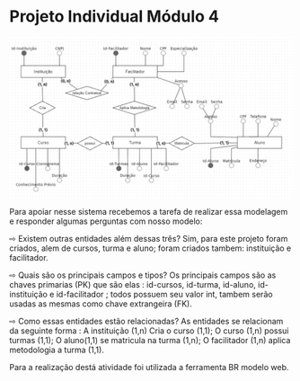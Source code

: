 # Projeto Individual Módulo 4

<img src="./M4.png">

Para apoiar nesse sistema recebemos a tarefa de realizar essa modelagem e responder algumas perguntas com nosso modelo:


⇨ Existem outras entidades além dessas três?
Sim, para este projeto foram criados, alem de cursos, turma e aluno; foram criados tambem: instituição e facilitador.

⇨ Quais são os principais campos e tipos?
Os principais campos são as chaves primarias (PK) que são elas : id-cursos, id-turma, id-aluno, id-instituição e id-facilitador ; todos possuem seu valor int, tambem serão usadas as mesmas como chave extrangeira (FK).

⇨ Como essas entidades estão relacionadas?
As entidades se relacionam da seguinte forma : A instituição (1,n) Cria o curso (1,1); O curso (1,n) possui turmas (1,1); O aluno(1,1) se matricula na turma (1,n); O facilitador (1,n) aplica metodologia a turma (1,1).

Para a realização destá atividade foi utilizada a ferramenta BR modelo web. 
